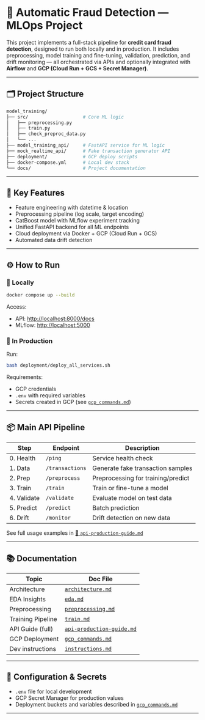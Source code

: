 # 🥷 Automatic Fraud Detection — MLOps Project

This project implements a full-stack pipeline for **credit card fraud detection**, designed to run both locally and in production. It includes preprocessing, model training and fine-tuning, validation, prediction, and drift monitoring — all orchestrated via APIs and optionally integrated with **Airflow** and **GCP (Cloud Run + GCS + Secret Manager)**.

---

## 🗂️ Project Structure

```bash
model_training/
├── src/                    # Core ML logic
│   ├── preprocessing.py
│   ├── train.py
│   ├── check_preproc_data.py
│   └── ...
├── model_training_api/     # FastAPI service for ML logic
├── mock_realtime_api/      # Fake transaction generator API
├── deployment/             # GCP deploy scripts
├── docker-compose.yml      # Local dev stack
└── docs/                   # Project documentation
```

---

## 🚀 Key Features

* Feature engineering with datetime & location
* Preprocessing pipeline (log scale, target encoding)
* CatBoost model with MLflow experiment tracking
* Unified FastAPI backend for all ML endpoints
* Cloud deployment via Docker + GCP (Cloud Run + GCS)
* Automated data drift detection

---

## ⚙️ How to Run

### 🔹 Locally

```bash
docker compose up --build
```

Access:

* API: [http://localhost:8000/docs](http://localhost:8000/docs)
* MLflow: [http://localhost:5000](http://localhost:5000)

### 🔹 In Production

Run:

```bash
bash deployment/deploy_all_services.sh
```

Requirements:

* GCP credentials
* `.env` with required variables
* Secrets created in GCP (see [`gcp_commands.md`](docs/gcp_commands.md))

---

## 📦 Main API Pipeline

| Step        | Endpoint        | Description                        |
| ----------- | --------------- | ---------------------------------- |
| 0. Health   | `/ping`         | Service health check               |
| 1. Data     | `/transactions` | Generate fake transaction samples  |
| 2. Prep     | `/preprocess`   | Preprocessing for training/predict |
| 3. Train    | `/train`        | Train or fine-tune a model         |
| 4. Validate | `/validate`     | Evaluate model on test data        |
| 5. Predict  | `/predict`      | Batch prediction                   |
| 6. Drift    | `/monitor`      | Drift detection on new data        |

See full usage examples in [📘 `api-production-guide.md`](docs/api-production-guide.md)

---

## 📚 Documentation

| Topic             | Doc File                                                  |
| ----------------- | --------------------------------------------------------- |
| Architecture      | [`architecture.md`](docs/architecture.md)                 |
| EDA Insights      | [`eda.md`](docs/eda.md)                                   |
| Preprocessing     | [`preprocessing.md`](docs/preprocessing.md)               |
| Training Pipeline | [`train.md`](docs/train.md)                               |
| API Guide (full)  | [`api-production-guide.md`](docs/api-production-guide.md) |
| GCP Deployment    | [`gcp_commands.md`](docs/gcp_commands.md)                 |
| Dev instructions  | [`instructions.md`](docs/instructions.md)                 |

---

## 🔧 Configuration & Secrets

* `.env` file for local development
* GCP Secret Manager for production values
* Deployment buckets and variables described in [`gcp_commands.md`](docs/gcp_commands.md)

---